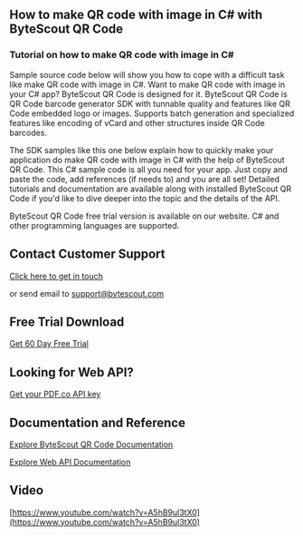 ## How to make QR code with image in C# with ByteScout QR Code

### Tutorial on how to make QR code with image in C#

Sample source code below will show you how to cope with a difficult task like make QR code with image in C#. Want to make QR code with image in your C# app? ByteScout QR Code is designed for it. ByteScout QR Code is QR Code barcode generator SDK with tunnable quality and features like QR Code embedded logo or images. Supports batch generation and specialized features like encoding of vCard and other structures inside QR Code barcodes.

The SDK samples like this one below explain how to quickly make your application do make QR code with image in C# with the help of ByteScout QR Code. This C# sample code is all you need for your app. Just copy and paste the code, add references (if needs to) and you are all set! Detailed tutorials and documentation are available along with installed ByteScout QR Code if you'd like to dive deeper into the topic and the details of the API.

ByteScout QR Code free trial version is available on our website. C# and other programming languages are supported.

## Contact Customer Support

[Click here to get in touch](https://bytescout.zendesk.com/hc/en-us/requests/new?subject=ByteScout%20QR%20Code%20Question)

or send email to [support@bytescout.com](mailto:support@bytescout.com?subject=ByteScout%20QR%20Code%20Question) 

## Free Trial Download

[Get 60 Day Free Trial](https://bytescout.com/download/web-installer?utm_source=github-readme)

## Looking for Web API? 

[Get your PDF.co API key](https://pdf.co/documentation/api?utm_source=github-readme)

## Documentation and Reference

[Explore ByteScout QR Code Documentation](https://bytescout.com/documentation/index.html?utm_source=github-readme)

[Explore Web API Documentation](https://pdf.co/documentation/api?utm_source=github-readme)

## Video

[https://www.youtube.com/watch?v=A5hB9ul3tX0](https://www.youtube.com/watch?v=A5hB9ul3tX0)